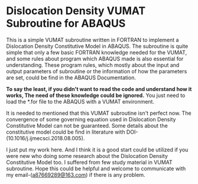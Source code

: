 # Dislocation Density VUMAT Subroutine for ABAQUS

This is a simple VUMAT subroutine written in FORTRAN to implement a Dislocation Density Constitutive Model in ABAQUS.
The subroutine is quite simple that only a few basic FORTRAN knowledge needed for the VUMAT, and some rules about program which ABAQUS made is also essential for understanding. These program rules, which mostly about the input and output parameters of subroutine or the information of how the parameters are set, could be find in the ABAQUS Documentation.

**To say the least, if you didn't want to read the code and understand how it works, The need of these knowledge could be ignored.** You just need to load the *.for file to the ABAQUS with a VUMAT environment.

It is needed to mentioned that this VUMAT subroutine isn't perfect now. The convergence of some governing equation used in Dislocation Density Constitutive Model can not be guaranteed. Some details about the constitutive model could be find in literature with DOI-(10.1016/j.ijmecsci.2018.08.005).

I just put my work here. And I think it is a good start could be utilized if you were new who doing some research about the Dislocation Density Constitutive Model too. I suffered from few study material in VUMAT subroutine. Hope this could be helpful and welcome to communicate with my email-(a87669289@163.com) if there is any problem.
